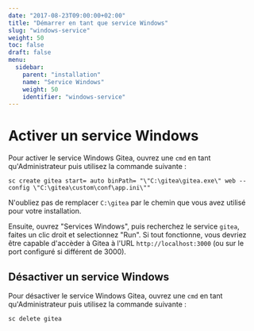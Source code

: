 ```yaml
---
date: "2017-08-23T09:00:00+02:00"
title: "Démarrer en tant que service Windows"
slug: "windows-service"
weight: 50
toc: false
draft: false
menu:
  sidebar:
    parent: "installation"
    name: "Service Windows"
    weight: 50
    identifier: "windows-service"
---
```


# Activer un service Windows

Pour activer le service Windows Gitea, ouvrez une `cmd` en tant qu'Administrateur puis utilisez la commande suivante :

```
sc create gitea start= auto binPath= "\"C:\gitea\gitea.exe\" web --config \"C:\gitea\custom\conf\app.ini\""
```

N'oubliez pas de remplacer `C:\gitea` par le chemin que vous avez utilisé pour votre installation.

Ensuite, ouvrez "Services Windows", puis recherchez le service `gitea`, faites un clic droit et selectionnez "Run". Si tout fonctionne, vous devriez être capable d'accèder à Gitea à l'URL `http://localhost:3000` (ou sur le port configuré si différent de 3000).

## Désactiver un service Windows

Pour désactiver le service Windows Gitea, ouvrez une `cmd` en tant qu'Administrateur puis utilisez la commande suivante :

```
sc delete gitea
```

